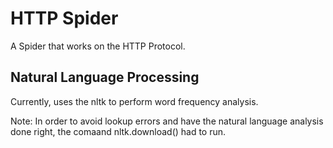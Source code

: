 # HTTP Spider

A Spider that works on the HTTP Protocol.

## Natural Language Processing

Currently, uses the nltk to perform word frequency analysis.

Note: In order to avoid lookup errors and have the natural language analysis done right, the comaand nltk.download() had to run.
